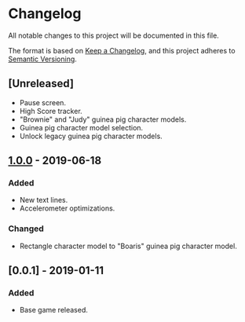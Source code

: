 # Changelog
All notable changes to this project will be documented in this file.

The format is based on [Keep a Changelog](https://keepachangelog.com/en/1.0.0/),
and this project adheres to [Semantic Versioning](https://semver.org/spec/v2.0.0.html).

## [Unreleased]
- Pause screen.
- High Score tracker.
- "Brownie" and "Judy" guinea pig character models.
- Guinea pig character model selection.
- Unlock legacy guinea pig character models.

## [1.0.0] - 2019-06-18
### Added
- New text lines.
- Accelerometer optimizations.

### Changed
- Rectangle character model to "Boaris" guinea pig character model.

## [0.0.1] - 2019-01-11
### Added
- Base game released.

[1.0.0]: https://github.com/dchen298/piggy-run/commit/20c7b85c7689e69476eb7a957e2921dca874380c
